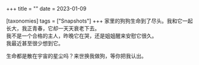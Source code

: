 +++
title = ""
date = 2023-01-09

[taxonomies]
tags = ["Snapshots"]
+++ 
家里的狗狗生命到了尽头。我和它一起长大，我正青春，它却一天天衰老下去。  
我不是一个合格的主人，昨晚它在哭，还是姐姐醒来安慰它很久。  
我最近甚至很少想到它。  

生命都是散在宇宙的星尘吗？来世换我做狗，等你把我认出。
<!-- more -->